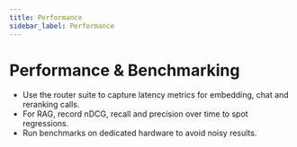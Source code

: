 ```yaml
---
title: Performance
sidebar_label: Performance
---
```


# Performance & Benchmarking

- Use the router suite to capture latency metrics for embedding, chat and reranking calls.
- For RAG, record nDCG, recall and precision over time to spot regressions.
- Run benchmarks on dedicated hardware to avoid noisy results.
